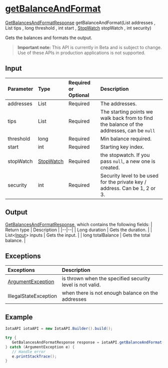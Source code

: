 
# [getBalanceAndFormat](https://github.com/iotaledger/iota-java/blob/master/jota/src/main/java/org/iota/jota/IotaAPI.java#L814)
 [GetBalancesAndFormatResponse](https://github.com/iotaledger/iota-java/blob/master/jota/src/main/java/org/iota/jota/dto/response/GetBalancesAndFormatResponse.java) getBalanceAndFormat(List<String> addresses , List<String> tips , long threshold , int start , [StopWatch](https://github.com/iotaledger/iota-java/blob/master/jota/src/main/java/org/iota/jota/utils/StopWatch.java) stopWatch , int security)

Gets the balances and formats the output.
> **Important note:** This API is currently in Beta and is subject to change. Use of these APIs in production applications is not supported.

## Input
| Parameter       | Type | Required or Optional | Description |
|:---------------|:--------|:--------| :--------|
| addresses | List<String> | Required | The addresses. |
| tips | List<String> | Required | The starting points we walk back from to find the balance of the addresses, can be `null` |
| threshold | long | Required | Min balance required. |
| start | int | Required | Starting key index. |
| stopWatch | [StopWatch](https://github.com/iotaledger/iota-java/blob/master/jota/src/main/java/org/iota/jota/utils/StopWatch.java) | Required | the stopwatch. If you pass `null`, a new one is created. |
| security | int | Required | Security level to be used for the private key / address. Can be 1, 2 or 3. |
    
## Output
[GetBalancesAndFormatResponse](https://github.com/iotaledger/iota-java/blob/master/jota/src/main/java/org/iota/jota/dto/response/GetBalancesAndFormatResponse.java), which contains the following fields:
| Return type | Description |
|--|--|
| Long duration | Gets the duration. |
| List<[Input](https://github.com/iotaledger/iota-java/blob/master/jota/src/main/java/org/iota/jota/model/Input.java)> inputs | Gets the input. |
| long totalBalance | Gets the total balance. |

## Exceptions
| Exceptions     | Description |
|:---------------|:--------|
| [ArgumentException](https://github.com/iotaledger/iota-java/blob/master/jota/src/main/java/org/iota/jota/error/ArgumentException.java) | is thrown when the specified security level is not valid. |
| IllegalStateException | when there is not enough balance on the addresses |


 ## Example
 
 ```Java
 IotaAPI iotaAPI = new IotaAPI.Builder().build();

try { 
    GetBalancesAndFormatResponse response = iotaAPI.getBalanceAndFormat(new List<String>(new String[]{"EL9DIAGOQH9WERZBNQSDCSXFBCZOOLLTTSFBGCLPGUXRIZFSAUMTPCSZOGUYRHEVQMDRTKBMBHGUNFGJM", "DLKVGUAVFDAXVW9XPARTIAETQLAJWSLVTNDTPFBKTSXCRF9SAGZRUDFODGYOURNUX9XBXGISDYXYQTZKF"}), new List<String>(new String[]{"KBXVGDKAQWTVULGSOFF9SZNGQRTQRNNSGRSFXXDFCUGRITCPE9WBHCCUAPZOGOTOOHZGL9RRKQ9YBRNFB", "UEUCZOCNJJDDXAXWMDQACJIMVIISTJTGPGGPYQNTJRSYVNLEMUWVYNOPQZIJMJTOACWBULJUJVYWFATJY"}), 100, 655, new Stopwatch(), 3);
} catch (ArgumentException e) { 
    // Handle error
    e.printStackTrace(); 
}
 ```
